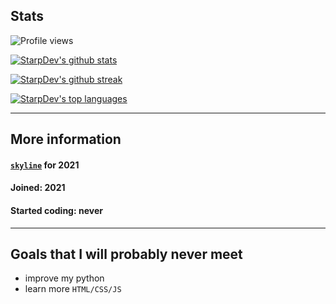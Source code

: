 ## Stats
![Profile views](https://gpvc.arturio.dev/StarpDev) 

[![StarpDev's github stats](https://github-readme-stats.vercel.app/api?username=StarpDev&theme=nightowl)](https://github.com/anuraghazra/github-readme-stats)

[![StarpDev's github streak](https://github-readme-streak-stats.herokuapp.com/?user=StarpDev&theme=nightowl)](https://github.com/DenverCoder1/github-readme-streak-stats)

[![StarpDev's top languages](https://github-readme-stats.vercel.app/api/top-langs/?username=StarpDev&theme=nightowl)](https://github.com/anuraghazra/github-readme-stats)

***
 
## More information
#### [`skyline`](https://skyline.github.com/StarpDev/2021) for 2021
#### Joined: 2021
#### Started coding: never

***

## Goals that I will probably never meet
- improve my python
- learn more `HTML/CSS/JS`

<br>
